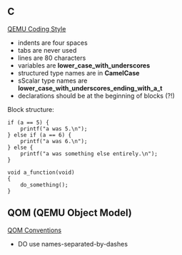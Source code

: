 
## C

[QEMU Coding Style](http://git.qemu-project.org/?p=qemu.git;a=blob_plain;f=CODING_STYLE;hb=HEAD)

- indents are four spaces
- tabs are never used
- lines are 80 characters
- variables are **lower\_case\_with\_underscores**
- structured type names are in **CamelCase**
- sScalar type names are **lower\_case\_with\_underscores\_ending\_with\_a\_t**
- declarations should be at the beginning of blocks (?!)

Block structure:

    if (a == 5) {
        printf("a was 5.\n");
    } else if (a == 6) {
        printf("a was 6.\n");
    } else {
        printf("a was something else entirely.\n");
    }

    void a_function(void)
    {
        do_something();
    }


## QOM (QEMU Object Model)

[QOM Conventions](http://wiki.qemu.org/QOMConventions)

- DO use names-separated-by-dashes

